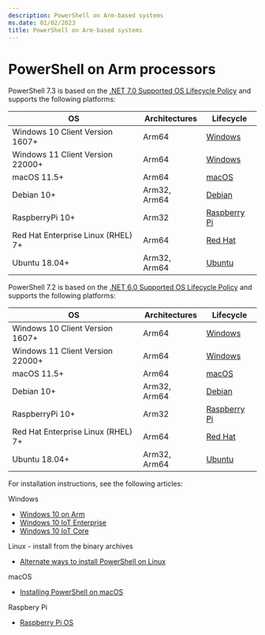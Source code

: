 ```yaml
---
description: PowerShell on Arm-based systems
ms.date: 01/02/2023
title: PowerShell on Arm-based systems
---
```


# PowerShell on Arm processors

PowerShell 7.3 is based on the [.NET 7.0 Supported OS Lifecycle Policy][net70os] and supports the
following platforms:

|                 OS                 | Architectures |           Lifecycle           |
| ---------------------------------- | ------------- | ----------------------------- |
| Windows 10 Client Version 1607+    | Arm64         | [Windows][Windows-lifecycle]  |
| Windows 11 Client Version 22000+   | Arm64         | [Windows][Windows-lifecycle]  |
| macOS 11.5+                        | Arm64         | [macOS][macOS-lifecycle]      |
| Debian 10+                         | Arm32, Arm64  | [Debian][Debian-lifecycle]    |
| RaspberryPi 10+                    | Arm32         | [Raspberry Pi][Rpi-lifecycle] |
| Red Hat Enterprise Linux (RHEL) 7+ | Arm64         | [Red Hat][RHEL-lifecycle]     |
| Ubuntu 18.04+                      | Arm32, Arm64  | [Ubuntu][Ubuntu-lifecycle]    |

PowerShell 7.2 is based on the [.NET 6.0 Supported OS Lifecycle Policy][net60os] and supports the
following platforms:

|                 OS                 | Architectures |           Lifecycle           |
| ---------------------------------- | ------------- | ----------------------------- |
| Windows 10 Client Version 1607+    | Arm64         | [Windows][Windows-lifecycle]  |
| Windows 11 Client Version 22000+   | Arm64         | [Windows][Windows-lifecycle]  |
| macOS 11.5+                        | Arm64         | [macOS][macOS-lifecycle]      |
| Debian 10+                         | Arm32, Arm64  | [Debian][Debian-lifecycle]    |
| RaspberryPi 10+                    | Arm32         | [Raspberry Pi][Rpi-lifecycle] |
| Red Hat Enterprise Linux (RHEL) 7+ | Arm64         | [Red Hat][RHEL-lifecycle]     |
| Ubuntu 18.04+                      | Arm32, Arm64  | [Ubuntu][Ubuntu-lifecycle]    |

For installation instructions, see the following articles:

Windows

- [Windows 10 on Arm](installing-powershell-on-windows.md#installing-the-zip-package)
- [Windows 10 IoT Enterprise](installing-powershell-on-windows.md#deploying-on-windows-10-iot-enterprise)
- [Windows 10 IoT Core](installing-powershell-on-windows.md#deploying-on-windows-10-iot-core)

Linux - install from the binary archives

- [Alternate ways to install PowerShell on Linux](install-other-linux.md#binary-archives)

macOS

- [Installing PowerShell on macOS](installing-powershell-on-macos.md)

Raspbery Pi

- [Raspberry Pi OS](install-raspbian.md)

[Alpine-lifecycle]: https://alpinelinux.org/releases/
[Debian-lifecycle]: https://wiki.debian.org/DebianReleases
[macOS-lifecycle]: https://support.apple.com/macos
[net31os]: https://github.com/dotnet/core/blob/master/release-notes/3.1/3.1-supported-os.md
[net50os]: https://github.com/dotnet/core/blob/master/release-notes/5.0/5.0-supported-os.md
[net60os]: https://github.com/dotnet/core/blob/main/release-notes/6.0/supported-os.md
[net70os]: https://github.com/dotnet/core/blob/main/release-notes/7.0/supported-os.md
[Rpi-lifecycle]: https://www.raspberrypi.com/software/operating-systems/
[RHEL-lifecycle]: https://access.redhat.com/support/policy/updates/errata/
[Ubuntu-lifecycle]: https://wiki.ubuntu.com/Releases
[Windows-lifecycle]: https://support.microsoft.com/help/13853/windows-lifecycle-fact-sheet
